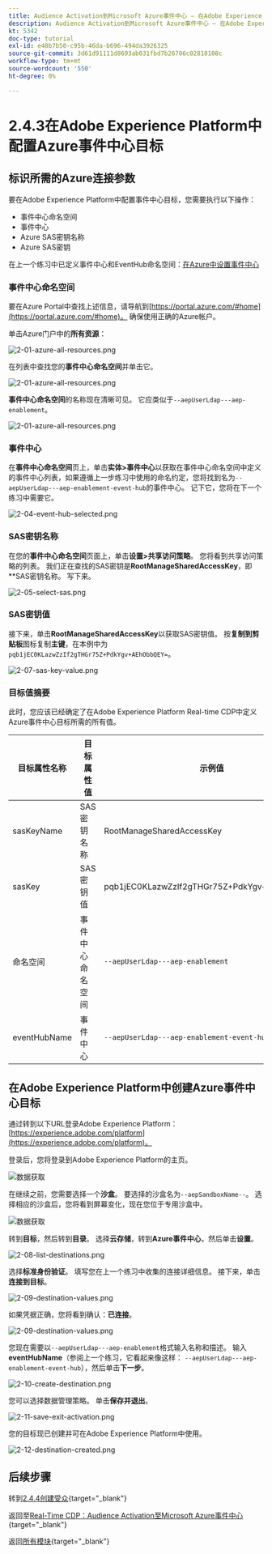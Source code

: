```yaml
---
title: Audience Activation到Microsoft Azure事件中心 — 在Adobe Experience Platform中设置事件中心RTCDP目标
description: Audience Activation到Microsoft Azure事件中心 — 在Adobe Experience Platform中设置事件中心RTCDP目标
kt: 5342
doc-type: tutorial
exl-id: e48b7b50-c95b-46da-b696-494da3926325
source-git-commit: 3d61d91111d8693ab031fbd7b26706c02818108c
workflow-type: tm+mt
source-wordcount: '550'
ht-degree: 0%

---
```


# 2.4.3在Adobe Experience Platform中配置Azure事件中心目标

## 标识所需的Azure连接参数

要在Adobe Experience Platform中配置事件中心目标，您需要执行以下操作：

- 事件中心命名空间
- 事件中心
- Azure SAS密钥名称
- Azure SAS密钥

在上一个练习中已定义事件中心和EventHub命名空间：[在Azure中设置事件中心](./ex2.md)

### 事件中心命名空间

要在Azure Portal中查找上述信息，请导航到[https://portal.azure.com/#home](https://portal.azure.com/#home)。 确保使用正确的Azure帐户。

单击Azure门户中的&#x200B;**所有资源**：

![2-01-azure-all-resources.png](./images/201azureallresources.png)

在列表中查找您的&#x200B;**事件中心命名空间**&#x200B;并单击它。

![2-01-azure-all-resources.png](./images/201azureallresources1.png)

**事件中心命名空间**&#x200B;的名称现在清晰可见。 它应类似于`--aepUserLdap---aep-enablement`。

![2-01-azure-all-resources.png](./images/201azureallresources2.png)

### 事件中心

在&#x200B;**事件中心命名空间**&#x200B;页上，单击&#x200B;**实体>事件中心**&#x200B;以获取在事件中心命名空间中定义的事件中心列表，如果遵循上一步练习中使用的命名约定，您将找到名为`--aepUserLdap---aep-enablement-event-hub`的事件中心。 记下它，您将在下一个练习中需要它。

![2-04-event-hub-selected.png](./images/204eventhubselected.png)

### SAS密钥名称

在您的&#x200B;**事件中心命名空间**&#x200B;页面上，单击&#x200B;**设置>共享访问策略**。 您将看到共享访问策略的列表。 我们正在查找的SAS密钥是&#x200B;**RootManageSharedAccessKey**，即**SAS密钥名称。 写下来。

![2-05-select-sas.png](./images/205selectsas.png)

### SAS密钥值

接下来，单击&#x200B;**RootManageSharedAccessKey**&#x200B;以获取SAS密钥值。 按&#x200B;**复制到剪贴板**&#x200B;图标复制&#x200B;**主键**，在本例中为`pqb1jEC0KLazwZzIf2gTHGr75Z+PdkYgv+AEhObbQEY=`。

![2-07-sas-key-value.png](./images/207saskeyvalue.png)

### 目标值摘要

此时，您应该已经确定了在Adobe Experience Platform Real-time CDP中定义Azure事件中心目标所需的所有值。

| 目标属性名称 | 目标属性值 | 示例值 |
|---|---|---|
| sasKeyName | SAS密钥名称 | RootManageSharedAccessKey |
| sasKey | SAS密钥值 | pqb1jEC0KLazwZzIf2gTHGr75Z+PdkYgv+AEhObbQEY= |
| 命名空间 | 事件中心命名空间 | `--aepUserLdap---aep-enablement` |
| eventHubName | 事件中心 | `--aepUserLdap---aep-enablement-event-hub` |

## 在Adobe Experience Platform中创建Azure事件中心目标

通过转到以下URL登录Adobe Experience Platform： [https://experience.adobe.com/platform](https://experience.adobe.com/platform)。

登录后，您将登录到Adobe Experience Platform的主页。

![数据获取](./../../../../modules/delivery-activation/datacollection/dc1.2/images/home.png)

在继续之前，您需要选择一个&#x200B;**沙盒**。 要选择的沙盒名为``--aepSandboxName--``。 选择相应的沙盒后，您将看到屏幕变化，现在您位于专用沙盒中。

![数据获取](./../../../../modules/delivery-activation/datacollection/dc1.2/images/sb1.png)

转到&#x200B;**目标**，然后转到&#x200B;**目录**。 选择&#x200B;**云存储**，转到&#x200B;**Azure事件中心**，然后单击&#x200B;**设置**。

![2-08-list-destinations.png](./images/208listdestinations.png)

选择&#x200B;**标准身份验证**。 填写您在上一个练习中收集的连接详细信息。 接下来，单击&#x200B;**连接到目标**。

![2-09-destination-values.png](./images/209destinationvalues.png)

如果凭据正确，您将看到确认：**已连接**。

![2-09-destination-values.png](./images/209destinationvaluesa.png)

您现在需要以`--aepUserLdap---aep-enablement`格式输入名称和描述。 输入&#x200B;**eventHubName**（参阅上一个练习，它看起来像这样： `--aepUserLdap---aep-enablement-event-hub`），然后单击&#x200B;**下一步**。

![2-10-create-destination.png](./images/210createdestination.png)

您可以选择数据管理策略。 单击&#x200B;**保存并退出**。

![2-11-save-exit-activation.png](./images/211saveexitactivation.png)

您的目标现已创建并可在Adobe Experience Platform中使用。

![2-12-destination-created.png](./images/212destinationcreated.png)

## 后续步骤

转到[2.4.4创建受众](./ex4.md){target="_blank"}

返回至[Real-Time CDP：Audience Activation至Microsoft Azure事件中心](./segment-activation-microsoft-azure-eventhub.md){target="_blank"}

返回[所有模块](./../../../../overview.md){target="_blank"}
